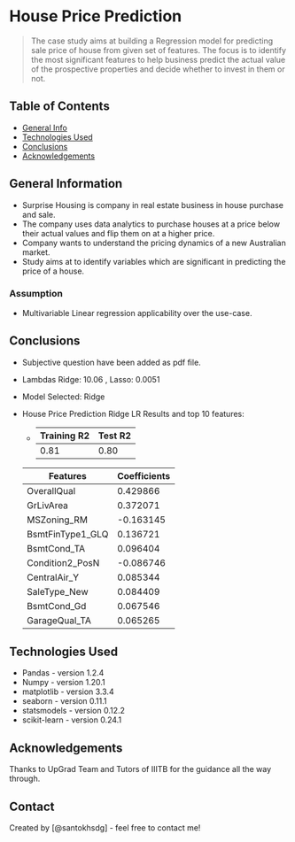 # House Price Prediction
>The case study aims at building a Regression model for predicting sale price of house from given
> set of features. The focus is to identify the most significant features to help business predict the actual value of the 
> prospective properties and decide whether to invest in them or not.


## Table of Contents
* [General Info](#general-information)
* [Technologies Used](#technologies-used)
* [Conclusions](#conclusions)
* [Acknowledgements](#acknowledgements)


## General Information
- Surprise Housing is company in real estate business in house purchase and sale.
- The company uses data analytics to purchase houses at a price below their actual values and flip them on at a higher price.
- Company wants to understand the pricing dynamics of a new Australian market.
- Study aims at to identify variables which are significant in predicting the price of a house.


### Assumption
- Multivariable Linear regression applicability over the use-case.

## Conclusions
- Subjective question have been added as pdf file.
- Lambdas Ridge: 10.06 , Lasso: 0.0051
- Model Selected: Ridge
- House Price Prediction Ridge LR Results and top 10 features:
    - | Training R2 | Test R2 |
      | ----------- |---------|
      | 0.81         |0.80    |

   | Features         | Coefficients|
   |------------| ----------- |
   | OverallQual      |	0.429866 |
   | GrLivArea        |	0.372071|
   | MSZoning_RM      |-0.163145|
   | BsmtFinType1_GLQ |	0.136721 |
   | BsmtCond_TA      |	0.096404 |
   | Condition2_PosN  |	-0.086746 |
   | CentralAir_Y     |	0.085344|
   | SaleType_New 	   |0.084409|
   | BsmtCond_Gd      |	0.067546 |
   | GarageQual_TA    |	0.065265|




## Technologies Used
- Pandas - version 1.2.4
- Numpy - version 1.20.1
- matplotlib - version 3.3.4
- seaborn - version 0.11.1
- statsmodels - version 0.12.2
- scikit-learn  - version 0.24.1


## Acknowledgements
Thanks to UpGrad Team and Tutors of IIITB for the guidance all the way through.


## Contact
Created by [@santokhsdg] - feel free to contact me!
